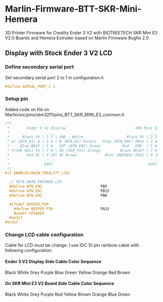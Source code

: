 ﻿# Marlin-Firmware-BTT-SKR-Mini-Hemera

3D Printer Firmware for Creality Ender 3 V2 with BIGTREETECH SKR Mini E3 V2.0 Boards and Hemera Extruder based on Marlin Firmware Bugfix 2.0

## Display with Stock Ender 3 V2 LCD
### Define secondary serial port
Set secondary serial port 2 to 1 in configuration.h
```cpp
#define SERIAL_PORT_2 1
```
### Setup pin
Added code on file on Marlin/src/pins/stm32f1/pins_BTT_SKR_MINI_E3_common.h

```cpp
/**
 *        Ender 3 V2 display                                SKR Mini E3 V2.0
 *                _____                                           _____
 *      Black 5V | 1 2 | GND - White                    Black 5V | 1 2 | GND White
 * Gr (BTN_E1) A | 3 4 | B (BTN_E2) Purple   Grey (BTN_EN1) PB15 | 3 4 | PB8 (BTN_E2) Purple
 *     Blue BEEP | 5 6   ENT (BTN_ENC) Green          Red   PB9  | 5 6   RX1 Yellow
 * Y(SKR_RX1) TX | 7 8 | RX (SKR_TX1) Orange         Brown RESET | 7 8 | TX1 Orange
 *        Red NC | 9 10| NC Brown             Blue (BEEPER) PA15 | 9 10| PB5 (BTN_ENC) Green
 *                -----                                           -----
 *                EXP1                                            EXP1
 */
#if ENABLED(DWIN_CREALITY_LCD)

  // RET6 DWIN ENCODER LCD
  #define BTN_ENC                           PB5
  #define BTN_EN1                           PB15
  #define BTN_EN2                           PB8

  #ifndef BEEPER_PIN
    #define BEEPER_PIN                      PA15
    #undef SPEAKER
  #endif
#endif
```
### Change LCD cable configuration
Cable for LCD must be change. I use IDC 10 pin rainbow cable with following configuration:

#### Ender 3 V2 Display Side Cable Color Sequence
Black
White
Grey
Purple
Blue
Green
Yellow
Orange
Red
Brown

#### On SKR Mini E3 V2 Board Side Cable Color Sequence
Black
White
Grey
Purple
Red
Yellow
Brown
Orange
Blue
Green




